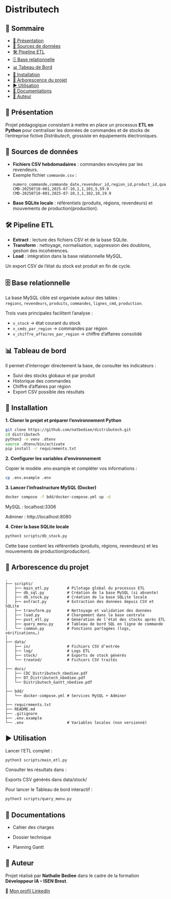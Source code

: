 # Distributech

## 📑 Sommaire
- [📖 Présentation](#-présentation)
- [📂 Sources de données](#-sources-de-données)
- [🛠️ Pipeline ETL](#️-pipeline-etl)
- [🗄️ Base relationnelle](#️-base-relationnelle)
- [📊 Tabeau de Bord](#-tableau-de-bord)
- [🚀 Installation](#-installation)
- [📂 Arborescence du projet](#-arborescence-du-projet)
- [▶️ Utilisation](#️-utilisation)
- [📑 Documentations](#-documentations)
- [📌 Auteur](#-auteur)

## 📖 Présentation
Projet pédagogique consistant à mettre en place un processus **ETL en Python** pour centraliser les données de commandes et de stocks de l’entreprise fictive *Distributech*, grossiste en équipements électroniques.

## 📂 Sources de données
- **Fichiers CSV hebdomadaires** : commandes envoyées par les revendeurs.
- Exemple fichier `commande.csv` :
  ```csv
  numero_commande,commande_date,revendeur_id,region_id,product_id,quantity,unit_price
  CMD-20250710-001,2025-07-10,1,1,101,5,59.9
  CMD-20250710-001,2025-07-10,1,1,102,10,19.9
- **Base SQLite locale** : référentiels (produits, régions, revendeurs) et mouvements de production(production).  

## 🛠️ Pipeline ETL
- **Extract** : lecture des fichiers CSV et de la base SQLite.  
- **Transform** : nettoyage, normalisation, suppression des doublons, gestion des incohérences.  
- **Load** : intégration dans la base relationnelle MySQL.  

Un export CSV de l’état du stock est produit en fin de cycle.

## 🗄️ Base relationnelle
La base MySQL cible est organisée autour des tables :  
`regions`, `revendeurs`, `produits`, `commandes`, `lignes_cmd`, `production`.  

Trois vues principales facilitent l’analyse :  
- `v_stock` → état courant du stock  
- `v_cmds_par_region` → commandes par région  
- `v_chiffre_affaires_par_region` → chiffre d’affaires consolidé  

## 📊 Tableau de bord
Il permet d’interroger directement la base, de consulter les indicateurs :
- Suivi des stocks globaux et par produit
- Historique des commandes  
- Chiffre d’affaires par région  
- Export CSV possible des résultats  

## 🚀 Installation
**1. Cloner le projet et préparer l’environnement Python**
```bash
git clone https://github.com/natbediee/distributech.git
cd distributech
python3 -m venv .dtenv
source .dtenv/bin/activate
pip install -r requirements.txt
```
**2. Configurer les variables d’environnement**

Copier le modèle .env.example et compléter vos informations :
```bash
cp .env.example .env
```
**3. Lancer l’infrastructure MySQL (Docker)**
```bash
docker compose -f bdd/docker-compose.yml up -d
```

MySQL : localhost:3306

Adminer : http://localhost:8080

**4. Créer la base SQLite locale**
```bash
python3 scripts/db_stock.py
```

Cette base contient les référentiels (produits, régions, revendeurs) et les mouvements de production(produciton).

## 📂 Arborescence du projet
```
.
├── scripts/               
│   ├── main_etl.py        # Pilotage global du processus ETL
│   ├── db_sql.py          # Création de la base MySQL (si absente)
│   ├── db_stock.py        # Création de la base SQLite locale
│   ├── extract.py         # Extraction des données depuis CSV et SQLite
│   ├── transform.py       # Nettoyage et validation des données
│   ├── load.py            # Chargement dans la base centrale
│   ├── post_etl.py        # Génération de l’état des stocks après ETL
│   ├── query_menu.py      # Tableau de bord SQL en ligne de commande
│   └── commun.py          # Fonctions partagées (logs, vérifications…)
│
├── data/                  
│   ├── in/                # Fichiers CSV d’entrée
│   ├── log/               # Logs ETL
│   ├── stock/             # Exports de stock générés
│   └── treated/           # Fichiers CSV traités
│
├── docs/                  
│   ├── CDC_Distributech_nbediee.pdf
│   ├── DT_Distributech_nbediee.pdf
│   └── Distributech_Gantt_nbediee.pdf
│
├── bdd/
│   └── docker-compose.yml # Services MySQL + Adminer
│
├── requirements.txt       
├── README.md              
├── .gitignore             
├── .env.example           
└── .env                   # Variables locales (non versionné)
```
## ▶️ Utilisation

Lancer l’ETL complet :
```bash
python3 scripts/main_etl.py
```

Consulter les résultats dans  :

Exports CSV générés dans data/stock/

Pour lancer le Tableau de bord interactif :
```bash
python3 scripts/query_menu.py
```

## 📑 Documentations

- Cahier des charges

- Dossier technique

- Planning Gantt

## 📌 Auteur

Projet réalisé par **Nathalie Bediee** dans le cadre de la formation **Développeur IA – ISEN Brest**.

🔗 [Mon profil LinkedIn](https://www.linkedin.com/in/nathalie-b%C3%A9di%C3%A9e-548652295/)


